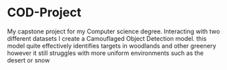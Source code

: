 # COD-Project
My capstone project for my Computer science degree. Interacting with two different datasets I create a Camouflaged Object Detection model. this model quite effectively identifies targets in woodlands and other greenery however it still struggles with more uniform environments such as the desert or snow

